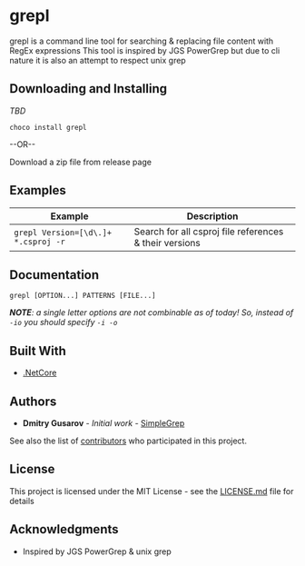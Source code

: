 # grepl

grepl is a command line tool for searching & replacing file content with RegEx expressions
This tool is inspired by JGS PowerGrep but due to cli nature it is also an attempt to respect unix grep

## Downloading and Installing

_TBD_

```
choco install grepl
```

--OR--

Download a zip file from release page

## Examples

|Example|Description|
|--|--|
|```grepl Version=[\d\.]+ *.csproj -r```|Search for all csproj file references & their versions|

## Documentation

```
grepl [OPTION...] PATTERNS [FILE...]
```

_**NOTE**: a single letter options are not combinable as of today! So, instead of ```-io``` you should specify ```-i -o```_

## Built With

* [.NetCore](https://dotnet.microsoft.com/download)

## Authors

* **Dmitry Gusarov** - *Initial work* - [SimpleGrep](https://github.com/gusarov/SimpleGrep)

See also the list of [contributors](https://github.com/gusarov/SimpleGrep/contributors) who participated in this project.

## License

This project is licensed under the MIT License - see the [LICENSE.md](LICENSE.md) file for details

## Acknowledgments

* Inspired by JGS PowerGrep & unix grep
